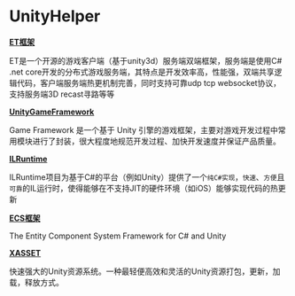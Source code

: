 # UnityHelper

**[ET框架](https://github.com/egametang/ET)**

ET是一个开源的游戏客户端（基于unity3d）服务端双端框架，服务端是使用C# .net core开发的分布式游戏服务端，其特点是开发效率高，性能强，双端共享逻辑代码，客户端服务端热更机制完善，同时支持可靠udp tcp websocket协议，支持服务端3D recast寻路等等

**[UnityGameFramework](https://github.com/EllanJiang/UnityGameFramework/)**

Game Framework 是一个基于 Unity 引擎的游戏框架，主要对游戏开发过程中常用模块进行了封装，很大程度地规范开发过程、加快开发速度并保证产品质量。

**[ILRuntime](https://github.com/Ourpalm/ILRuntime)**

ILRuntime项目为基于C#的平台（例如Unity）提供了一个`纯C#实现`，`快速`、`方便`且`可靠`的IL运行时，使得能够在不支持JIT的硬件环境（如iOS）能够实现代码的热更新

**[ECS框架](https://github.com/sschmid/Entitas-CSharp)**

The Entity Component System Framework for C# and Unity

**[XASSET](https://github.com/xasset/xasset)**

快速强大的Unity资源系统。一种最轻便高效和灵活的Unity资源打包，更新，加载，释放方式。


